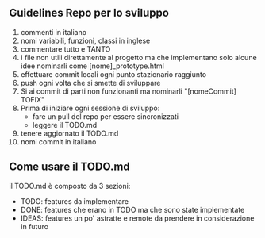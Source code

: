 ## Guidelines Repo per lo sviluppo
1. commenti in italiano
2. nomi variabili, funzioni, classi in inglese
3. commentare tutto e TANTO
4. i file non utili direttamente al progetto ma che implementano solo alcune idee nominarli come [nome]_prototype.html
5. effettuare commit locali ogni punto stazionario raggiunto
6. push ogni volta che si smette di sviluppare
7. Si ai commit di parti non funzionanti ma nominarli "[nomeCommit] TOFIX"
8. Prima di iniziare ogni sessione di sviluppo:
	- fare un pull del repo per essere sincronizzati
	- leggere il TODO.md
9. tenere aggiornato il TODO.md
10. nomi commit in italiano

## Come usare il TODO.md

il TODO.md è composto da 3 sezioni:
- TODO: features da implementare
- DONE: features che erano in TODO ma che sono state implementate
- IDEAS: features un po' astratte e remote da prendere in considerazione in futuro